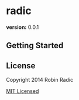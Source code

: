 radic
=============
**version:** 0.0.1


## Getting Started


## License
Copyright 2014 Robin Radic 

[MIT Licensed](http://radic.mit-license.org)

